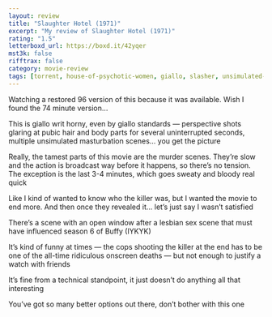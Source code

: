 ```yaml
---
layout: review
title: "Slaughter Hotel (1971)"
excerpt: "My review of Slaughter Hotel (1971)"
rating: "1.5"
letterboxd_url: https://boxd.it/42yqer
mst3k: false
rifftrax: false
category: movie-review
tags: [torrent, house-of-psychotic-women, giallo, slasher, unsimulated-sex]
---
```


Watching a restored 96 version of this because it was available. Wish I found the 74 minute version…

This is giallo writ horny, even by giallo standards — perspective shots glaring at pubic hair and body parts for several uninterrupted seconds, multiple unsimulated masturbation scenes… you get the picture

Really, the tamest parts of this movie are the murder scenes. They’re slow and the action is broadcast way before it happens, so there’s no tension. The exception is the last 3-4 minutes, which goes sweaty and bloody real quick

Like I kind of wanted to know who the killer was, but I wanted the movie to end more. And then once they revealed it… let’s just say I wasn’t satisfied

There’s a scene with an open window after a lesbian sex scene that must have influenced season 6 of Buffy (IYKYK)

It’s kind of funny at times — the cops shooting the killer at the end has to be one of the all-time ridiculous onscreen deaths — but not enough to justify a watch with friends

It’s fine from a technical standpoint, it just doesn’t do anything all that interesting

You’ve got so many better options out there, don’t bother with this one
